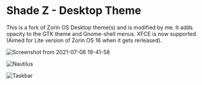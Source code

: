 # Shade Z - Desktop Theme

This is a fork of Zorin OS Desktop theme(s) and is modified by me. It adds opacity to the GTK theme and Gnome-shell menus.
XFCE is now supported (Aimed for Lite version of Zorin OS 16 when it gets rerleased).

![Screenshot from 2021-07-06 19-41-58](https://user-images.githubusercontent.com/60283532/124696168-defd8b00-dee4-11eb-8636-10c2df317a76.png)

![Nautilus](https://user-images.githubusercontent.com/60283532/124838815-e629a500-df87-11eb-8eba-3cf03f9ee2af.png)

![Taskbar](https://user-images.githubusercontent.com/60283532/124871364-40485b80-dfc4-11eb-9325-11b98b1664fe.png)


